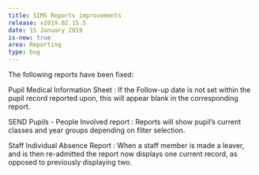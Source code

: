 ```yaml
---
title: SIMS Reports improvements
release: v2019.02.15.5
date: 15 January 2019
is-new: true
area: Reporting
type: bug
---
```


The following reports have been fixed:

Pupil Medical Information Sheet
: If the Follow-up date is not set within the pupil record reported upon, this will appear blank in the corresponding report.

SEND Pupils - People Involved report
: Reports will show pupil’s current classes and year groups depending on filter selection.

Staff Individual Absence Report
: When a staff member is made a leaver, and is then re-admitted the report now displays one current record, as opposed to previously displaying two.